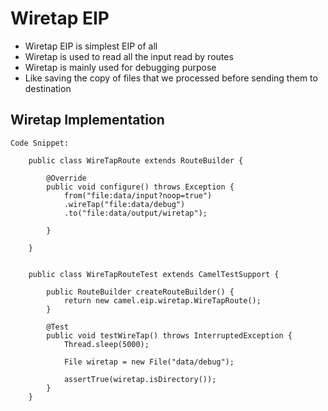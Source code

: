 # Wiretap EIP

-	Wiretap EIP is simplest EIP of all
-	Wiretap is used to read all the input read by routes
-	Wiretap is mainly used for debugging purpose
-	Like saving the copy of files that we processed before sending them to destination

## Wiretap Implementation

	Code Snippet:
	
		public class WireTapRoute extends RouteBuilder {

			@Override
			public void configure() throws Exception {
				from("file:data/input?noop=true")
				.wireTap("file:data/debug")
				.to("file:data/output/wiretap");

			}

		}
		
		
		public class WireTapRouteTest extends CamelTestSupport {

			public RouteBuilder createRouteBuilder() {
				return new camel.eip.wiretap.WireTapRoute();
			}
			
			@Test
			public void testWireTap() throws InterruptedException {
				Thread.sleep(5000);
				
				File wiretap = new File("data/debug");
				
				assertTrue(wiretap.isDirectory());
			}
		}